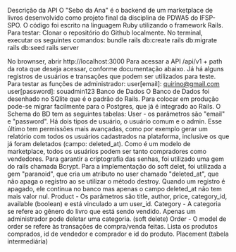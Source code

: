 Descrição da API
O "Sebo da Ana" é o backend de um marketplace de livros desenvolvido como projeto final da disciplina de PDWA5 do IFSP-SPO.
O código foi escrito na linguagem Ruby utilizando o framework Rails.
Para testar:
Clonar o repositório do Github localmente.
No terminal, executar os seguintes comandos:
bundle
rails db:create
rails db:migrate
rails db:seed
rails server

No brownser, abrir http://localhost:3000
Para acessar a API /api/v1 + path da rota que deseja acessar, conforme documentação abaixo.
Já há alguns registros de usuários e transações que podem ser utilizados para teste.
Para testar as funções de administrador:
user[email]: quirino@gmail.com
user[password]: souadmin123
Banco de Dados
O Banco de Dados foi desenhado no SQlite que é o padrão do Rails. Para colocar em produção pode-se migrar facilmente para o Postgres, que já é integrado ao Rails. O Schema do BD tem as seguintes tabelas:
User - os parâmetros são "email" e "password". Há dois tipos de usuário, o usuário comum e o admin. Esse último tem permissões mais avançadas, como por exemplo gerar um relatório com todos os usuários cadastrados na plataforma, inclusive os que já foram deletados (campo: deleted_at).
Como é um modelo de marketplace, todos os usuários podem ser tanto compradores como vendedores.
Para garantir a criptografia das senhas, foi utilizado uma gem do rails chamada Bcrypt.
Para a implementação do soft delet, foi utilizada a gem "paranoid", que cria um atributo no user chamado "deleted_at", que não apaga o registro ao se utilizar o método destroy. Quando um registro é apagado, ele continua no banco mas apenas o campo deleted_at não tem mais valor nul.
Product - Os parâmetros são title, author, price, category_id, available (boolean) e está vinculado a um user_id.
Category - A categoria se refere ao gênero do livro que está sendo vendido. Apenas um administrador pode deletar uma categoria. (soft delete)
Order - O model de order se refere às transações de compra/venda feitas. Lista os produtos comprados, id de vendedor e comprador e id do produto.
Placement (tabela intermediária)
